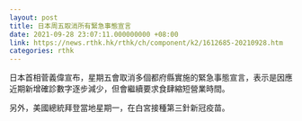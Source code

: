 ```yaml
---
layout: post
title: 日本周五取消所有緊急事態宣言
date: 2021-09-28 23:07:11.000000000 +08:00
link: https://news.rthk.hk/rthk/ch/component/k2/1612685-20210928.htm
categories: rthk
---
```


日本首相菅義偉宣布，星期五會取消多個都府縣實施的緊急事態宣言，表示是因應近期新增確診數字逐步減少，但會繼續要求食肆縮短營業時間。

另外，美國總統拜登當地星期一，在白宮接種第三針新冠疫苗。
